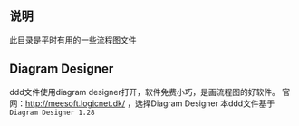 ## 说明
此目录是平时有用的一些流程图文件

## Diagram Designer
ddd文件使用diagram designer打开，软件免费小巧，是画流程图的好软件。
官网：http://meesoft.logicnet.dk/ ，选择Diagram Designer
本ddd文件基于 `Diagram Designer 1.28`
